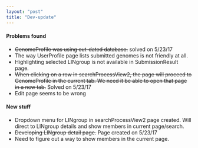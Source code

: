 ```yaml
---
layout: "post"
title: "Dev-update"
---
```


#### Problems found
- ~~GenomeProfile was using out-dated database.~~ solved on 5/23/17
- The way UserProfile page lists submitted genomes is not friendly at all.
- Highlighting selected LINgroup is not available in SubmissionResult page.
- ~~When clicking on a row in searchProcessView2, the page will proceed to GenomeProfile in the current tab. We need it be able to open that page in a new tab.~~ Solved on 5/23/17
- Edit page seems to be wrong

#### New stuff
- Dropdown menu for LINgroup in searchProcessView2 page created. Will direct to LINgroup details and show members in current page/search.
- ~~Developing LINgroup detail page.~~ Page created on 5/23/17
- Need to figure out a way to show members in the current page.
